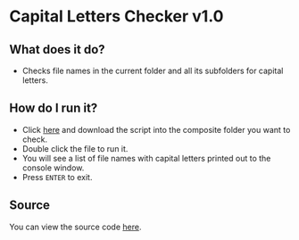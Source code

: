 # Capital Letters Checker v1.0

## What does it do?
* Checks file names in the current folder and all its subfolders for capital letters.

## How do I run it?
* Click [here](/file-management/capital-letters-checker/exe/capital-letters-checker.exe) and download the script into the composite folder you want to check.
* Double click the file to run it.
* You will see a list of file names with capital letters printed out to the console window.
* Press `ENTER` to exit.

## Source
You can view the source code [here](/file-management/capital-letters-checker/source/capital-letters-checker.py).